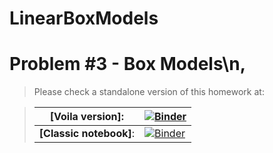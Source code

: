 # LinearBoxModels

# **Problem #3 - Box Models**\n,

>Please check a standalone version of this homework at:

>|**[Voila version]**: |[![Binder](https://mybinder.org/badge_logo.svg)](https://mybinder.org/v2/gh/edsaac/LinearBoxModels/master?urlpath=voila%2Frender%2FSaavedraC_hw3.ipynb)|
>|---|---|
>|**[Classic notebook]**: |[![Binder](https://mybinder.org/badge_logo.svg)](https://mybinder.org/v2/gh/edsaac/LinearBoxModels/master?filepath=SaavedraC_hw3.ipynb)|
